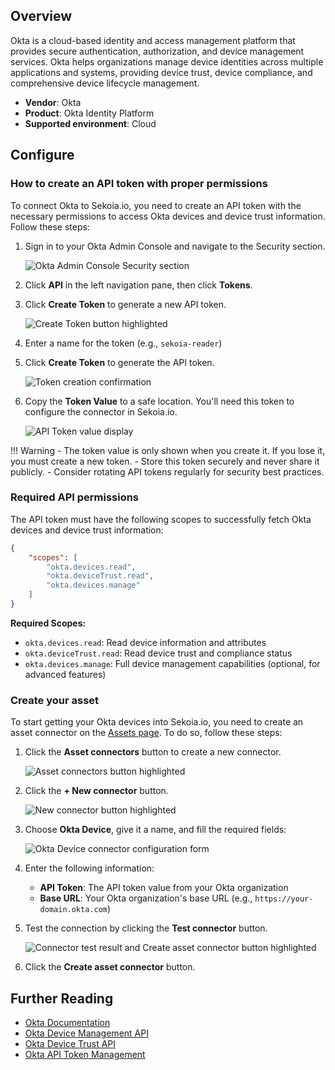 ## Overview

Okta is a cloud-based identity and access management platform that provides secure authentication, authorization, and device management services. Okta helps organizations manage device identities across multiple applications and systems, providing device trust, device compliance, and comprehensive device lifecycle management.

- **Vendor**: Okta
- **Product**: Okta Identity Platform
- **Supported environment**: Cloud

## Configure

### How to create an API token with proper permissions

To connect Okta to Sekoia.io, you need to create an API token with the necessary permissions to access Okta devices and device trust information. Follow these steps:

1. Sign in to your Okta Admin Console and navigate to the Security section.

    ![Okta Admin Console Security section](/assets/operation_center/asset_connectors/device/okta/okta_api_key_1.png)

2. Click **API** in the left navigation pane, then click **Tokens**.

3. Click **Create Token** to generate a new API token.

    ![Create Token button highlighted](/assets/operation_center/asset_connectors/device/okta/okta_api_key_2.png)

4. Enter a name for the token (e.g., `sekoia-reader`)

5. Click **Create Token** to generate the API token.

    ![Token creation confirmation](/assets/operation_center/asset_connectors/device/okta/okta_api_key_3.png)

6. Copy the **Token Value** to a safe location. You'll need this token to configure the connector in Sekoia.io.

    ![API Token value display](/assets/operation_center/asset_connectors/device/okta/okta_api_key_4.png)

!!! Warning
    - The token value is only shown when you create it. If you lose it, you must create a new token.
    - Store this token securely and never share it publicly.
    - Consider rotating API tokens regularly for security best practices.

### Required API permissions

The API token must have the following scopes to successfully fetch Okta devices and device trust information:

```json
{
    "scopes": [
        "okta.devices.read",
        "okta.deviceTrust.read",
        "okta.devices.manage"
    ]
}
```

**Required Scopes:**
- `okta.devices.read`: Read device information and attributes
- `okta.deviceTrust.read`: Read device trust and compliance status
- `okta.devices.manage`: Full device management capabilities (optional, for advanced features)

### Create your asset

To start getting your Okta devices into Sekoia.io, you need to create an asset connector on the [Assets page](https://app.sekoia.io/assets). To do so, follow these steps:

1. Click the **Asset connectors** button to create a new connector.

    ![Asset connectors button highlighted](/assets/operation_center/asset_connectors/device/common/create_asset_connector_button.png)

2. Click the **+ New connector** button.
    
    ![New connector button highlighted](/assets/operation_center/asset_connectors/device/common/create_asset_connector_1.png)

3. Choose **Okta Device**, give it a name, and fill the required fields:

    ![Okta Device connector configuration form](/assets/operation_center/asset_connectors/device/okta/okta_asset_device_1.png)

4. Enter the following information:
   - **API Token**: The API token value from your Okta organization
   - **Base URL**: Your Okta organization's base URL (e.g., `https://your-domain.okta.com`)

5. Test the connection by clicking the **Test connector** button.

    ![Connector test result and Create asset connector button highlighted](/assets/operation_center/asset_connectors/device/okta/okta_asset_device_2.png)

6. Click the **Create asset connector** button.

## Further Reading
- [Okta Documentation](https://developer.okta.com/docs/)
- [Okta Device Management API](https://developer.okta.com/docs/reference/api/devices/)
- [Okta Device Trust API](https://developer.okta.com/docs/reference/api/device-trust/)
- [Okta API Token Management](https://developer.okta.com/docs/guides/create-an-api-token/)

